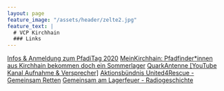 ```yaml
---
layout: page
feature_image: "/assets/header/zelte2.jpg"
feature_text: |
  # VCP Kirchhain
  ### Links
---
```


<style>
main article p {
    width: 100%;
}
main article p a {
    display: block;
    border: 2pt solid black;
    margin: 10pt 0pt 10pt 0pt;
    padding: 10pt;
    text-align: center;
    color: black;
    background-color: transparent;
}
main article p a:hover, main article p a:visited, main article p a:link, main article p a:active {
    text-shadow: none;
}
main article p a:hover {
    color: white;
    background-color: black;
}
</style>

[Infos & Anmeldung zum PfadiTag 2020](/downloads/2020-08-20-pfaditag.pdf)
[MeinKirchhain: Pfadfinder*innen aus Kirchhain bekommen doch ein Sommerlager](https://www.meinkirchhain.de/post/pfadfinder-innen-aus-kirchhain-bekommen-doch-ein-sommerlager)
[QuarkAntenne [YouTube Kanal Aufnahme & Versprecher]](https://www.youtube.com/playlist?list=PLcUjR-xh4IQsmBeZHNDhqFFZJz749Z2lks)
[Aktionsbündnis United4Rescue - Gemeinsam Retten](https://www.united4rescue.com)
[Gemeinsam am Lagerfeuer - Radiogeschichte](https://kinder.wdr.de/radio/kiraka/hoeren/radiogeschichten/pfadfinder-106.html)
